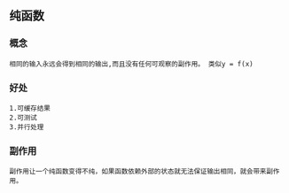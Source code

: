 ## 纯函数
### 概念
    相同的输入永远会得到相同的输出,而且没有任何可观察的副作用。 类似y = f(x)
### 好处
    1.可缓存结果
    2.可测试
    3.并行处理
### 副作用    
    副作用让一个纯函数变得不纯，如果函数依赖外部的状态就无法保证输出相同，就会带来副作用。